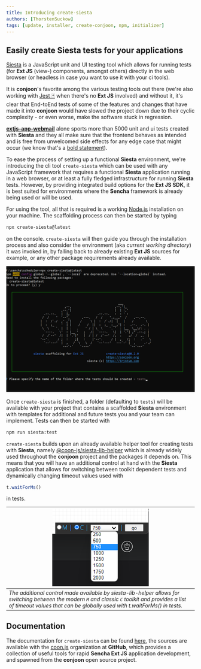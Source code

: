 ```yaml
---
title: Introducing create-siesta
authors: [ThorstenSuckow]
tags: [update, installer, create-conjoon, npm, initializer]
---
```


## Easily create Siesta tests for your applications

[Siesta](https://www.bryntum.com/products/siesta/) is a JavaScript unit and UI testing tool which allows for running tests (for **Ext JS** (view-) components, amongst others) directly in the web browser (or  headless in case you want to use it with your ci tools).

It is **conjoon**'s favorite among the various testing tools out there (we're also working with [Jest 🃏](https://jestjs.io/) when there's no **Ext JS** involved) and without it, it's clear that End-toEnd tests of some of the features and changes that have made it into **conjoon** would have slowed the project down due to their cyclic complexity - or even worse, make the software stuck in regression. 

[**extjs-app-webmail**](/docs/api/packages/@conjoon/extjs-app-webmail) alone sports more than 5000 unit and ui tests created with **Siesta** and they all make sure that the frontend behaves as intended and is free from unwelcomed side effects for any edge case that might occur (we know that's a [bold statement](https://dilbert.com/strip/2017-10-02?creator=Dilbert_Daily)).

To ease the process of setting up a functional **Siesta** environment, we're introducing the cli tool `create-siesta` which can be used with any JavaScript framework that requires a functional **Siesta** application running in a web browser, or at least a fully fledged infrastructure for running **Siesta** tests. However, by providing integrated build options for the **Ext JS SDK**, it is best suited for environments where the **Sencha** framework is already being used or will be used.

For using the tool, all that is required is a working [Node.js](https://node.js) installation on your machine. The scaffolding process can then be started by typing

```bash
npx create-siesta@latest
```

on the console. `create-siesta` will then guide you through the installation process and also consider the environment (aka _current working directory_) it was invoked in, by falling back to already existing **Ext JS** sources for example, or any other package requirements already available.

![](./img/create-siesta-cli.gif)


Once `create-siesta` is finished, a folder (defaulting to `tests`) will be available with your project that contains a scaffolded **Siesta** environment with templates for additional and future tests you and your team can implement. Tests can then be started with

```bash
npm run siesta:test
```

`create-siesta` builds upon an already available helper tool for creating tests with **Siesta**, namely [@coon-js/siesta-lib-helper](https://github.com/coon-js/siesta-lib-helper) which is already widely used throughout the **conjoon** project and the packages it depends on. This means that you will have an additional control at hand with the **Siesta** application that allows for switching between toolkit dependent tests and dynamically changing timeout values used with 

```javascript
t.waitForMs()
```

in tests.

| ![](./img/siesta-lib-helper-ctrl.png)                                                                                                                                                                                         |
|-------------------------------------------------------------------------------------------------------------------------------------------------------------------------------------------------------------------------------|
| _The additional control made available by siesta-lib-helper allows for switching between the modern `M` and classic `C` toolkit and provides a list of timeout values that can be globally used with t.waitForMs() in tests._ |

## Documentation
The documentation for `create-siesta` can be found [here](/docs/api/misc/@coon-js/create-siesta), the sources are available with the [coon.js](https://github.com/coon-js) organization at **GitHub**, which provides a collection of useful tools for rapid **Sencha Ext JS** application development, and spawned from the **conjoon** open source project. 
